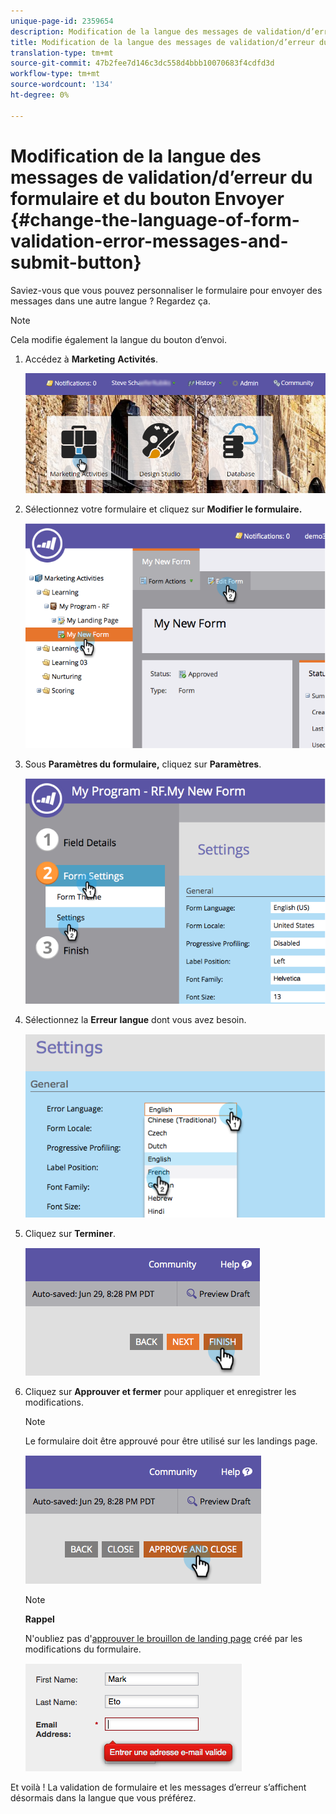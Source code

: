 ```yaml
---
unique-page-id: 2359654
description: Modification de la langue des messages de validation/d’erreur du formulaire et du bouton Envoyer - Documents marketing - Documentation du produit
title: Modification de la langue des messages de validation/d’erreur du formulaire et du bouton Envoyer
translation-type: tm+mt
source-git-commit: 47b2fee7d146c3dc558d4bbb10070683f4cdfd3d
workflow-type: tm+mt
source-wordcount: '134'
ht-degree: 0%

---
```



# Modification de la langue des messages de validation/d’erreur du formulaire et du bouton Envoyer {#change-the-language-of-form-validation-error-messages-and-submit-button}

Saviez-vous que vous pouvez personnaliser le formulaire pour envoyer des messages dans une autre langue ? Regardez ça.

>[!NOTE]
>
>Cela modifie également la langue du bouton d’envoi.

1. Accédez à **Marketing** **Activités**.

   ![](assets/login-marketing-activities-6.png)

1. Sélectionnez votre formulaire et cliquez sur **Modifier le formulaire.**

   ![](assets/image2014-9-15-12-3a47-3a46.png)

1. Sous **Paramètres du formulaire,** cliquez sur **Paramètres**.

   ![](assets/image2014-9-15-12-3a48-3a5.png)

1. Sélectionnez la **Erreur** **langue** dont vous avez besoin.

   ![](assets/image2014-9-15-12-3a48-3a26.png)

1. Cliquez sur **Terminer**.

   ![](assets/image2014-9-15-12-3a48-3a43.png)

1. Cliquez sur **Approuver et fermer** pour appliquer et enregistrer les modifications.

   >[!NOTE]
   >
   >Le formulaire doit être approuvé pour être utilisé sur les landings page.

   ![](assets/image2014-9-15-12-3a49-3a26.png)

   >[!NOTE]
   >
   >**Rappel**
   >
   >
   >N&#39;oubliez pas d&#39;[approuver le brouillon de landing page](../../../../product-docs/demand-generation/landing-pages/understanding-landing-pages/approve-unapprove-or-delete-a-landing-page.md) créé par les modifications du formulaire.

   ![](assets/image2014-9-15-12-3a50-3a11.png)

Et voilà ! La validation de formulaire et les messages d’erreur s’affichent désormais dans la langue que vous préférez.